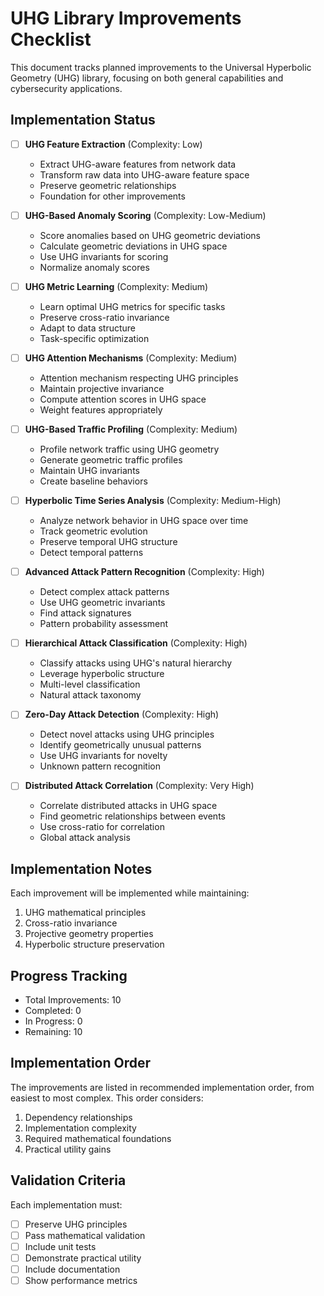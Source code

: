 # UHG Library Improvements Checklist

This document tracks planned improvements to the Universal Hyperbolic Geometry (UHG) library, focusing on both general capabilities and cybersecurity applications.

## Implementation Status

- [ ] **UHG Feature Extraction** (Complexity: Low)
  - Extract UHG-aware features from network data
  - Transform raw data into UHG-aware feature space
  - Preserve geometric relationships
  - Foundation for other improvements

- [ ] **UHG-Based Anomaly Scoring** (Complexity: Low-Medium)
  - Score anomalies based on UHG geometric deviations
  - Calculate geometric deviations in UHG space
  - Use UHG invariants for scoring
  - Normalize anomaly scores

- [ ] **UHG Metric Learning** (Complexity: Medium)
  - Learn optimal UHG metrics for specific tasks
  - Preserve cross-ratio invariance
  - Adapt to data structure
  - Task-specific optimization

- [ ] **UHG Attention Mechanisms** (Complexity: Medium)
  - Attention mechanism respecting UHG principles
  - Maintain projective invariance
  - Compute attention scores in UHG space
  - Weight features appropriately

- [ ] **UHG-Based Traffic Profiling** (Complexity: Medium)
  - Profile network traffic using UHG geometry
  - Generate geometric traffic profiles
  - Maintain UHG invariants
  - Create baseline behaviors

- [ ] **Hyperbolic Time Series Analysis** (Complexity: Medium-High)
  - Analyze network behavior in UHG space over time
  - Track geometric evolution
  - Preserve temporal UHG structure
  - Detect temporal patterns

- [ ] **Advanced Attack Pattern Recognition** (Complexity: High)
  - Detect complex attack patterns
  - Use UHG geometric invariants
  - Find attack signatures
  - Pattern probability assessment

- [ ] **Hierarchical Attack Classification** (Complexity: High)
  - Classify attacks using UHG's natural hierarchy
  - Leverage hyperbolic structure
  - Multi-level classification
  - Natural attack taxonomy

- [ ] **Zero-Day Attack Detection** (Complexity: High)
  - Detect novel attacks using UHG principles
  - Identify geometrically unusual patterns
  - Use UHG invariants for novelty
  - Unknown pattern recognition

- [ ] **Distributed Attack Correlation** (Complexity: Very High)
  - Correlate distributed attacks in UHG space
  - Find geometric relationships between events
  - Use cross-ratio for correlation
  - Global attack analysis

## Implementation Notes

Each improvement will be implemented while maintaining:
1. UHG mathematical principles
2. Cross-ratio invariance
3. Projective geometry properties
4. Hyperbolic structure preservation

## Progress Tracking

- Total Improvements: 10
- Completed: 0
- In Progress: 0
- Remaining: 10

## Implementation Order

The improvements are listed in recommended implementation order, from easiest to most complex. This order considers:
1. Dependency relationships
2. Implementation complexity
3. Required mathematical foundations
4. Practical utility gains

## Validation Criteria

Each implementation must:
- [ ] Preserve UHG principles
- [ ] Pass mathematical validation
- [ ] Include unit tests
- [ ] Demonstrate practical utility
- [ ] Include documentation
- [ ] Show performance metrics 